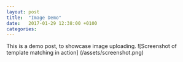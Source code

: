 ```yaml
---
layout: post
title:  "Image Demo"
date:   2017-01-29 12:38:00 +0100
categories:
---
```

This is a demo post, to showcase image uploading.
![Screenshot of template matching in action] (/assets/screenshot.png)
